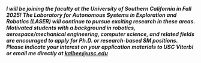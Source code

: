 ***I will be joining the faculty at the University of Southern California in Fall 2025! The Laboratory for Autonomous Systems in Exploration and Robotics (LASER) will continue to pursue exciting research in these areas. Motivated students with a background in robotics, aerospace/mechanical engineering, computer science, and related fields are encouraged to apply for Ph.D. or research-based SM positions. Please indicate your interest on your application materials to USC Viterbi or email me directly at kalbee@usc.edu***